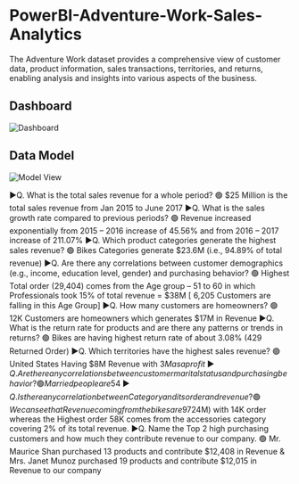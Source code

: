 # PowerBI-Adventure-Work-Sales-Analytics
The Adventure Work dataset provides a comprehensive view of customer data, product information, sales transactions, territories, and returns, enabling analysis and insights into various aspects of the business.
## Dashboard
![Dashboard](https://github.com/Abhijeet8911/PowerBI-Adventure-Work-Sales-Analytics/assets/88017168/61e325e8-85f4-4a63-8756-f89d13f8dcfb)
## Data Model
![Model View](https://github.com/Abhijeet8911/PowerBI-Adventure-Work-Sales-Analytics/assets/88017168/ed2b27e6-fdf3-426f-97a6-fb6b7da5db73)

▶️Q. What is the total sales revenue for a whole period?
🟢   $25 Million is the total sales revenue from Jan 2015 to June 2017
▶️Q. What is the sales growth rate compared to previous periods?
🟢   Revenue increased exponentially from 2015 – 2016 increase of 45.56% and from 2016 – 2017 increase of 211.07%
▶️Q. Which product categories generate the highest sales revenue?
🟢   Bikes Categories generate $23.6M (i.e., 94.89% of total revenue)
▶️Q. Are there any correlations between customer demographics (e.g., income, education level, gender) and purchasing behavior?
🟢   Highest Total order (29,404) comes from the Age group – 51 to 60 in which Professionals took 15% of total revenue = $38M [ 6,205 Customers are falling in this Age Group]
▶️Q. How many customers are homeowners?
🟢   12K Customers are homeowners which generates $17M in Revenue
▶️Q. What is the return rate for products and are there any patterns or trends in returns?
🟢   Bikes are having highest return rate of about 3.08% (429 Returned Order)
▶️Q. Which territories have the highest sales revenue?
🟢   United States Having $8M Revenue with $3M as a profit
▶️Q. Are there any correlations between customer marital status and purchasing behavior?
🟢   Married people are 54% of the total customer
▶️Q. Is there any correlation between Category and its order and revenue?
🟢   We can see that Revenue coming from the bikes are 97% of its total revenue ($24M) with 14K order whereas the Highest order 58K comes from the accessories category covering 2% of its total revenue.
▶️Q. Name the Top 2 high purchasing customers and how much they contribute revenue to our company.
🟢   Mr. Maurice Shan purchased 13 products and contribute $12,408 in Revenue & 
Mrs. Janet Munoz purchased 19 products and contribute $12,015 in Revenue to our company
